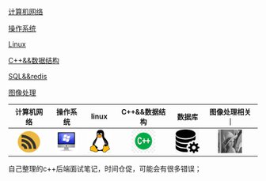 
[计算机网络](#计算机网络)

[操作系统](#操作系统)

[Linux](#Linux)

[C++&&数据结构](#C数据结构)

[SQL&&redis](#SQLRedis)

[图像处理](#图像处理)

|计算机网络|操作系统|linux|C++&&数据结构|数据库|图像处理相关｜
|-|-|-|-|-|-|
|<div align=center><a href="https://github.com/EricOo0/interview_prepare/blob/main/%E8%AE%A1%E7%AE%97%E6%9C%BA%E7%BD%91%E7%BB%9C.md"><img src="https://github.com/EricOo0/interview_prepare/blob/main/image/network.png" height="48" width="48" ></a>|<div align=center><a href="https://github.com/EricOo0/interview_prepare/blob/main/%E6%93%8D%E4%BD%9C%E7%B3%BB%E7%BB%9F.md"><img src="https://github.com/EricOo0/interview_prepare/blob/main/image/os.png" height="48" width="48" ></a>|<div align=center><a href="https://github.com/EricOo0/interview_prepare/blob/main/linux.md"><img src="https://github.com/EricOo0/interview_prepare/blob/main/image/linux.jpeg" height="48" width="48" ></a>|<div align=center><a href="https://github.com/EricOo0/interview_prepare/blob/main/c%2B%2B%E4%B8%8E%E6%95%B0%E6%8D%AE%E7%BB%93%E6%9E%84.md"><img src="https://github.com/EricOo0/interview_prepare/blob/main/image/c++.jpeg" height="48" width="48" ></a>|<div align=center><a href="https://github.com/EricOo0/interview_prepare/blob/main/sql.md"><img src="https://github.com/EricOo0/interview_prepare/blob/main/image/db.jpeg" height="48" width="48" ></a>|<div align=center><a href="https://github.com/EricOo0/interview_prepare/blob/main/%E5%9B%BE%E5%83%8F%E5%A4%84%E7%90%86.md"><img src="https://github.com/EricOo0/interview_prepare/blob/main/image/lena.gif" height="48" width="48" ></a>

自己整理的c++后端面试笔记，时间仓促，可能会有很多错误；  
